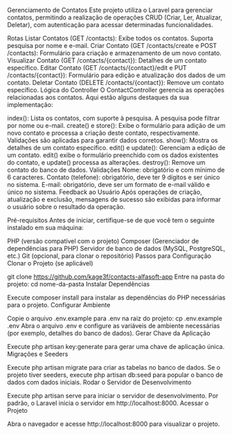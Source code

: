 Gerenciamento de Contatos
Este projeto utiliza o Laravel para gerenciar contatos, permitindo a realização de operações CRUD (Criar, Ler, Atualizar, Deletar), com autenticação para acessar determinadas funcionalidades.

Rotas
Listar Contatos (GET /contacts): Exibe todos os contatos. Suporta pesquisa por nome e e-mail.
Criar Contato (GET /contacts/create e POST /contacts): Formulário para criação e armazenamento de um novo contato.
Visualizar Contato (GET /contacts/{contact}): Detalhes de um contato específico.
Editar Contato (GET /contacts/{contact}/edit e PUT /contacts/{contact}): Formulário para edição e atualização dos dados de um contato.
Deletar Contato (DELETE /contacts/{contact}): Remove um contato específico.
Lógica do Controller
O ContactController gerencia as operações relacionadas aos contatos. Aqui estão alguns destaques da sua implementação:

index(): Lista os contatos, com suporte à pesquisa. A pesquisa pode filtrar por nome ou e-mail.
create() e store(): Exibe o formulário para adição de um novo contato e processa a criação deste contato, respectivamente. Validações são aplicadas para garantir dados corretos.
show(): Mostra os detalhes de um contato específico.
edit() e update(): Gerenciam a edição de um contato. edit() exibe o formulário preenchido com os dados existentes do contato, e update() processa as alterações.
destroy(): Remove um contato do banco de dados.
Validações
Nome: obrigatório e com mínimo de 6 caracteres.
Contato (telefone): obrigatório, deve ter 9 dígitos e ser único no sistema.
E-mail: obrigatório, deve ser um formato de e-mail válido e único no sistema.
Feedback ao Usuário
Após operações de criação, atualização e exclusão, mensagens de sucesso são exibidas para informar o usuário sobre o resultado da operação.

Pré-requisitos
Antes de iniciar, certifique-se de que você tem o seguinte instalado em sua máquina:

PHP (versão compatível com o projeto)
Composer (Gerenciador de dependências para PHP)
Servidor de banco de dados (MySQL, PostgreSQL, etc.)
Git (opcional, para clonar o repositório)
Passos para Configuração
Clonar o Projeto (se aplicável)

git clone https://github.com/kage3f/contacts-alfasoft-app
Entre na pasta do projeto: cd nome-da-pasta
Instalar Dependências

Execute composer install para instalar as dependências do PHP necessárias para o projeto.
Configurar Ambiente

Copie o arquivo .env.example para .env na raiz do projeto: cp .env.example .env
Abra o arquivo .env e configure as variáveis de ambiente necessárias (por exemplo, detalhes do banco de dados).
Gerar Chave da Aplicação

Execute php artisan key:generate para gerar uma chave de aplicação única.
Migrações e Seeders

Execute php artisan migrate para criar as tabelas no banco de dados.
Se o projeto tiver seeders, execute php artisan db:seed para popular o banco de dados com dados iniciais.
Rodar o Servidor de Desenvolvimento

Execute php artisan serve para iniciar o servidor de desenvolvimento. Por padrão, o Laravel inicia o servidor em http://localhost:8000.
Acessar o Projeto

Abra o navegador e acesse http://localhost:8000 para visualizar o projeto.
